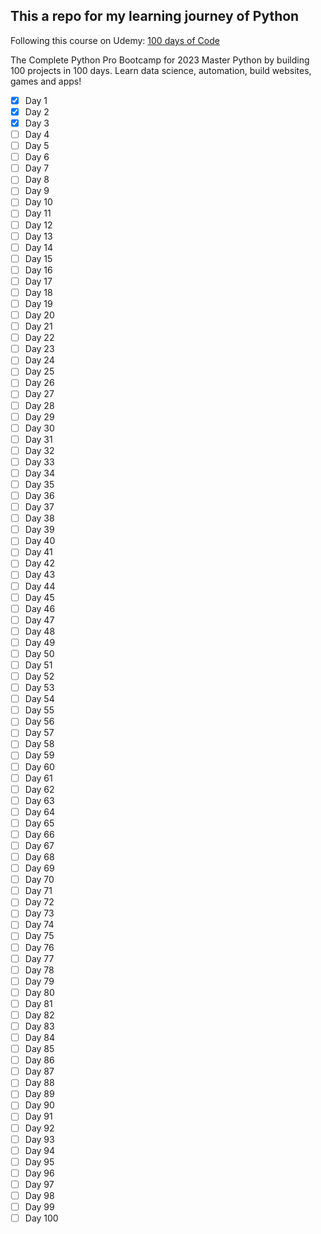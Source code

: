 ## This a repo for my learning journey of Python

Following this course on Udemy:
[100 days of Code](https://www.udemy.com/course/100-days-of-code/)

The Complete Python Pro Bootcamp for 2023
Master Python by building 100 projects in 100 days. Learn data science, automation, build websites, games and apps!

-   [x] Day 1
-   [x] Day 2
-   [x] Day 3
-   [ ] Day 4
-   [ ] Day 5
-   [ ] Day 6
-   [ ] Day 7
-   [ ] Day 8
-   [ ] Day 9
-   [ ] Day 10
-   [ ] Day 11
-   [ ] Day 12
-   [ ] Day 13
-   [ ] Day 14
-   [ ] Day 15
-   [ ] Day 16
-   [ ] Day 17
-   [ ] Day 18
-   [ ] Day 19
-   [ ] Day 20
-   [ ] Day 21
-   [ ] Day 22
-   [ ] Day 23
-   [ ] Day 24
-   [ ] Day 25
-   [ ] Day 26
-   [ ] Day 27
-   [ ] Day 28
-   [ ] Day 29
-   [ ] Day 30
-   [ ] Day 31
-   [ ] Day 32
-   [ ] Day 33
-   [ ] Day 34
-   [ ] Day 35
-   [ ] Day 36
-   [ ] Day 37
-   [ ] Day 38
-   [ ] Day 39
-   [ ] Day 40
-   [ ] Day 41
-   [ ] Day 42
-   [ ] Day 43
-   [ ] Day 44
-   [ ] Day 45
-   [ ] Day 46
-   [ ] Day 47
-   [ ] Day 48
-   [ ] Day 49
-   [ ] Day 50
-   [ ] Day 51
-   [ ] Day 52
-   [ ] Day 53
-   [ ] Day 54
-   [ ] Day 55
-   [ ] Day 56
-   [ ] Day 57
-   [ ] Day 58
-   [ ] Day 59
-   [ ] Day 60
-   [ ] Day 61
-   [ ] Day 62
-   [ ] Day 63
-   [ ] Day 64
-   [ ] Day 65
-   [ ] Day 66
-   [ ] Day 67
-   [ ] Day 68
-   [ ] Day 69
-   [ ] Day 70
-   [ ] Day 71
-   [ ] Day 72
-   [ ] Day 73
-   [ ] Day 74
-   [ ] Day 75
-   [ ] Day 76
-   [ ] Day 77
-   [ ] Day 78
-   [ ] Day 79
-   [ ] Day 80
-   [ ] Day 81
-   [ ] Day 82
-   [ ] Day 83
-   [ ] Day 84
-   [ ] Day 85
-   [ ] Day 86
-   [ ] Day 87
-   [ ] Day 88
-   [ ] Day 89
-   [ ] Day 90
-   [ ] Day 91
-   [ ] Day 92
-   [ ] Day 93
-   [ ] Day 94
-   [ ] Day 95
-   [ ] Day 96
-   [ ] Day 97
-   [ ] Day 98
-   [ ] Day 99
-   [ ] Day 100

